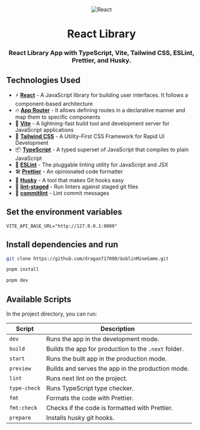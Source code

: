 <div align=center>

<picture>
  <source media="(prefers-color-scheme: dark)" srcset="public/react-light.svg">
  <source media="(prefers-color-scheme: light)" srcset="public/react-dark.svg">
  <img alt="React">
</picture>

# React Library

### React Library App with TypeScript, Vite, Tailwind CSS, ESLint, Prettier, and Husky.

</div>

## Technologies Used

- ⚡ **[React](https://react.dev/)** - A JavaScript library for building user interfaces. It follows a component-based architecture
- 🔥 **[App Router](https://reactrouter.com/)** - It allows defining routes in a declarative manner and map them to specific components
- 🚀 **[Vite](https://vite.dev/)** - A lightning-fast build tool and development server for JavaScript applications
- 🎨 **[Tailwind CSS](https://tailwindcss.com/)** - A Utility-First CSS Framework for Rapid UI Development
- 📦 **[TypeScript](https://www.typescriptlang.org/)** - A typed superset of JavaScript that compiles to plain JavaScript
- 📝 **[ESLint](https://eslint.org/)** - The pluggable linting utility for JavaScript and JSX
- 🛠 **[Prettier](https://prettier.io/)** - An opinionated code formatter
- 🐶 **[Husky](https://typicode.github.io/husky/#/)** - A tool that makes Git hooks easy
- 🚫 **[lint-staged](https://github.com/okonet/lint-staged)** - Run linters against staged git files
- 📄 **[commitlint](https://commitlint.js.org/#/)** - Lint commit messages

## Set the environment variables

```
VITE_API_BASE_URL="http://127.0.0.1:8000"
```

## Install dependencies and run

```bash
git clone https://github.com/dragan717080/GoblinMineGame.git

pnpm install

pnpm dev
```

## Available Scripts

In the project directory, you can run:

| **Script**   | **Description**                                      |
| ------------ | ---------------------------------------------------- |
| `dev`        | Runs the app in the development mode.                |
| `build`      | Builds the app for production to the `.next` folder. |
| `start`      | Runs the built app in the production mode.           |
| `preview`    | Builds and serves the app in the production mode.    |
| `lint`       | Runs next lint on the project.                       |
| `type-check` | Runs TypeScript type checker.                        |
| `fmt`        | Formats the code with Prettier.                      |
| `fmt:check`  | Checks if the code is formatted with Prettier.       |
| `prepare`    | Installs husky git hooks.                            |
